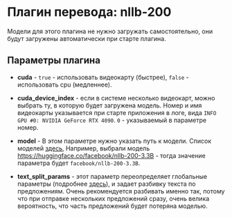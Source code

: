 # Плагин перевода: nllb-200

Модели для этого плагина не нужно загружать самостоятельно, они будут загружены автоматически при старте плагина.

## Параметры плагина

* **cuda** - `true` - использовать видеокарту (быстрее), `false` - использовать cpu (медленнее).

* **cuda_device_index** - если в системе несколько видеокарт, можно выбрать ту, в которую будет загружена модель.
  Номер и имя видеокарты указывается при старте приложения в логе, вида `INFO GPU #0: NVIDIA GeForce RTX 4090`.
  `0` - указываемый в параметре номер.

* **model** - В этом параметре нужно указать путь к модели. Список моделей [здесь](https://huggingface.co/facebook/models?search=nllb),
Например, выбрали модель https://huggingface.co/facebook/nllb-200-3.3B - тогда значение параметра будет `facebook/nllb-200-3.3B`.

* **text_split_params** - этот параметр переопределяет глобальные параметры (подробнее [здесь](../options.md)),
  и задает разбивку текста по предложениям. Очень рекомендуется разбивать именно так,
  потому что при отправке нескольких предложений сразу, очень велика вероятность, что часть предложений будет потеряна моделью.
